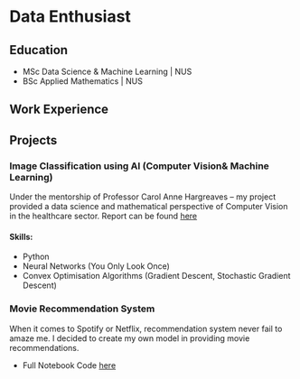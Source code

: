 # Data Enthusiast


## Education
- MSc Data Science & Machine Learning | NUS
- BSc Applied Mathematics | NUS

## Work Experience

## Projects
### Image Classification using AI (Computer Vision& Machine Learning)
Under the mentorship of Professor Carol Anne Hargreaves – my project provided a data science and mathematical perspective of Computer Vision in the healthcare sector. Report can be found [here](https://drive.google.com/file/d/1FogR8hgIe5Hh1z9YDS_ABMSUMW7Uuy0-/view)
#### Skills: 
- Python
- Neural Networks (You Only Look Once) 
- Convex Optimisation Algorithms (Gradient Descent, Stochastic Gradient Descent) 

### Movie Recommendation System
When it comes to Spotify or Netflix, recommendation system never fail to amaze me. I decided to create my own model in providing movie recommendations. 
- Full Notebook Code [here](https://github.com/grace514/graceguan/blob/main/Movie%20Recommendation.ipynb)
